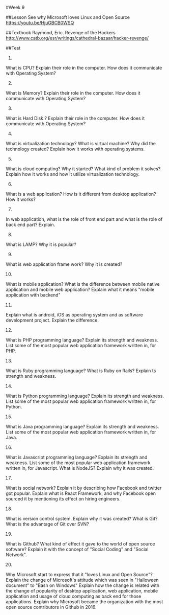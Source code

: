#Week 9

##Lesson
See why Microsoft loves Linux and Open Source
https://youtu.be/HjuGBCB0WSQ

##Textbook
Raymond, Eric. Revenge of the Hackers
http://www.catb.org/esr/writings/cathedral-bazaar/hacker-revenge/

##Test

1)
What is CPU? Explain their role in the computer. How does it communicate with Operating System?


2)
What is Memory? Explain their role in the computer. How does it communicate with Operating System?


3)
What is Hard Disk ? Explain their role in the computer. How does it communicate with Operating System?


4)
What is virtualization technology? What is virtual machine? Why did the technology created? Explain how it works with operating systems.


5)
What is cloud computing? Why it started? What kind of problem it solves? Explain how it works and how it utilize virtualization technology.


6)
What is a web application? How is it different from desktop application? How it works?


7)
In web application, what is the role of front end part and what is the role of back end part? Explain.


8)
What is LAMP? Why it is popular?


9)
What is web application frame work? Why it is created?


10)
What is mobile application? What is the difference between mobile native application and mobile web application? Explain what it means "mobile application with backend"


11)
Explain what is android, iOS as operating system and as software development project. Explain the difference.


12)
What is PHP programming language? Explain its strength and weakness. List some of the most popular web application framework written in, for PHP.


13)
What is Ruby programming language? What is Ruby on Rails? Explain ts strength and weakness.


14)
What is Python programming language? Explain its strength and weakness. List some of the most popular web application framework written in, for Python.


15)
What is Java programming language? Explain its strength and weakness. List some of the most popular web application framework written in, for Java.


16)
What is Javascript programming language? Explain its strength and weakness. List some of the most popular web application framework written in, for Javascript. What is NodeJS? Explain why it was created.


17)
What is social network? Explain it by describing how Facebook and twitter got popular. Explain what is React Framework, and why Facebook open sourced it by mentioning its effect on hiring engineers.


18)
What is version control system. Explain why it was created? What is Git? What is the advantage of Git over SVN?


19)
What is Github? What kind of effect it gave to the world of open source software? Explain it with the concept of "Social Coding" and "Social Network".


20)
Why Microsoft start to express that it "loves Linux and Open Source"? Explain the change of Microsoft's attitude which was seen in "Halloween document" to "Bash on Windows" Explain how the change is related with the change of popularity of desktop application, web application, mobile application and usage of cloud computing as back end for those applications. Explain why Microsoft became the organization with the most open source contributors in Github in 2016.

